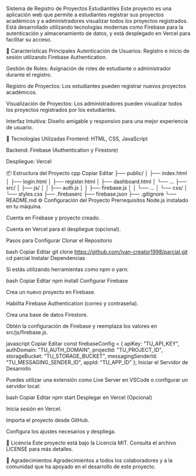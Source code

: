 Sistema de Registro de Proyectos Estudiantiles
Este proyecto es una aplicación web que permite a estudiantes registrar sus proyectos académicos y a administradores visualizar todos los proyectos registrados. Está desarrollado utilizando tecnologías modernas como Firebase para la autenticación y almacenamiento de datos, y está desplegado en Vercel para facilitar su acceso.

🧩 Características Principales
Autenticación de Usuarios: Registro e inicio de sesión utilizando Firebase Authentication.

Gestión de Roles: Asignación de roles de estudiante o administrador durante el registro.

Registro de Proyectos: Los estudiantes pueden registrar nuevos proyectos académicos.

Visualización de Proyectos: Los administradores pueden visualizar todos los proyectos registrados por los estudiantes.

Interfaz Intuitiva: Diseño amigable y responsivo para una mejor experiencia de usuario.

🚀 Tecnologías Utilizadas
Frontend: HTML, CSS, JavaScript

Backend: Firebase (Authentication y Firestore)

Despliegue: Vercel

📦 Estructura del Proyecto
cpp
Copiar
Editar
├── public/
│   ├── index.html
│   ├── login.html
│   ├── register.html
│   ├── dashboard.html
│   └── ...
├── src/
│   ├── js/
│   │   ├── auth.js
│   │   ├── firebase.js
│   │   └── ...
│   └── css/
│       └── styles.css
├── .firebaserc
├── firebase.json
├── .gitignore
└── README.md
⚙️ Configuración del Proyecto
Prerrequisitos
Node.js instalado en tu máquina.

Cuenta en Firebase y proyecto creado.

Cuenta en Vercel para el despliegue (opcional).

Pasos para Configurar
Clonar el Repositorio

bash
Copiar
Editar
git clone https://github.com/ivan-creator1998/parcial.git
cd parcial
Instalar Dependencias

Si estás utilizando herramientas como npm o yarn:

bash
Copiar
Editar
npm install
Configurar Firebase

Crea un nuevo proyecto en Firebase.

Habilita Firebase Authentication (correo y contraseña).

Crea una base de datos Firestore.

Obtén la configuración de Firebase y reemplaza los valores en src/js/firebase.js.

javascript
Copiar
Editar
const firebaseConfig = {
  apiKey: "TU_API_KEY",
  authDomain: "TU_AUTH_DOMAIN",
  projectId: "TU_PROJECT_ID",
  storageBucket: "TU_STORAGE_BUCKET",
  messagingSenderId: "TU_MESSAGING_SENDER_ID",
  appId: "TU_APP_ID"
};
Iniciar el Servidor de Desarrollo

Puedes utilizar una extensión como Live Server en VSCode o configurar un servidor local:

bash
Copiar
Editar
npm start
Desplegar en Vercel (Opcional)

Inicia sesión en Vercel.

Importa el proyecto desde GitHub.

Configura los ajustes necesarios y despliega.

📄 Licencia
Este proyecto está bajo la Licencia MIT. Consulta el archivo LICENSE para más detalles.

🙌 Agradecimientos
Agradecimientos a todos los colaboradores y a la comunidad que ha apoyado en el desarrollo de este proyecto.
